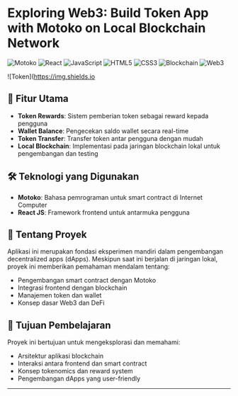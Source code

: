 # Exploring Web3: Build Token App with Motoko on Local Blockchain Network

![Motoko](https://img.shields.io/badge/Motoko-292D3E?style=for-the-badge&logo=motoko&logoColor=white)
![React](https://img.shields.io/badge/React-20232A?style=for-the-badge&logo=react&logoColor=61DAFB)
![JavaScript](https://img.shields.io/badge/JavaScript-F7DF1E?style=for-the-badge&logo=javascript&logoColor=black)
![HTML5](https://img.shields.io/badge/HTML5-E34F26?style=for-the-badge&logo=html5&logoColor=white)
![CSS3](https://img.shields.io/badge/CSS3-1572B6?style=for-the-badge&logo=css3&logoColor=white)
![Blockchain](https://img.shields.io/badge/Blockchain-121D33?style=for-the-badge&logo=blockchain&logoColor=white)
![Web3](https://img.shields.io/badge/Web3-F16822?style=for-the-badge&logo=web3.js&logoColor=white)

![Token](https://img.shields.io

## 🚀 Fitur Utama

- **Token Rewards**: Sistem pemberian token sebagai reward kepada pengguna
- **Wallet Balance**: Pengecekan saldo wallet secara real-time
- **Token Transfer**: Transfer token antar pengguna dengan mudah
- **Local Blockchain**: Implementasi pada jaringan blockchain lokal untuk pengembangan dan testing

## 🛠️ Teknologi yang Digunakan

- **Motoko**: Bahasa pemrograman untuk smart contract di Internet Computer
- **React JS**: Framework frontend untuk antarmuka pengguna

## 📝 Tentang Proyek

Aplikasi ini merupakan fondasi eksperimen mandiri dalam pengembangan decentralized apps (dApps). Meskipun saat ini berjalan di jaringan lokal, proyek ini memberikan pemahaman mendalam tentang:

- Pengembangan smart contract dengan Motoko
- Integrasi frontend dengan blockchain
- Manajemen token dan wallet
- Konsep dasar Web3 dan DeFi

## 🎯 Tujuan Pembelajaran

Proyek ini bertujuan untuk mengeksplorasi dan memahami:
- Arsitektur aplikasi blockchain
- Interaksi antara frontend dan smart contract
- Konsep tokenomics dan reward system
- Pengembangan dApps yang user-friendly

---

